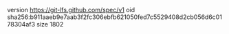 version https://git-lfs.github.com/spec/v1
oid sha256:b911aaeb9e7aab3f2fc306ebfb621050fed7c5529408d2cb056d6c0178304af3
size 1802
